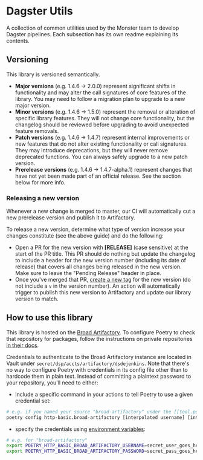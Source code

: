 # Dagster Utils

A collection of common utilities used by the Monster team to develop Dagster pipelines. Each subsection has its own readme explaining its contents.

## Versioning

This library is versioned semantically.

* **Major versions** (e.g. 1.4.6 -> 2.0.0) represent significant shifts in functionality and may alter the call signatures of core features of the library. You may need to follow a migration plan to upgrade to a new major version.
* **Minor versions** (e.g. 1.4.6 -> 1.5.0) represent the removal or alteration of specific library features. They will not change core functionality, but the changelog should be reviewed before upgrading to avoid unexpected feature removals.
* **Patch versions** (e.g. 1.4.6 -> 1.4.7) represent internal improvements or new features that do not alter existing functionality or call signatures. They may introduce deprecations, but they will never remove deprecated functions. You can always safely upgrade to a new patch version.
* **Prerelease versions** (e.g. 1.4.6 -> 1.4.7-alpha.1) represent changes that have not yet been made part of an official release. See the section below for more info.

### Releasing a new version

Whenever a new change is merged to master, our CI will automatically cut a new prerelease version and publish it to Artifactory.

To release a new version, determine what type of version increase your changes constitute (see the above guide) and do the following:
* Open a PR for the new version with **[RELEASE]** (case sensitive) at the start of the PR title. This PR should do nothing but update the changelog to include a header for the new version number (including its date of release) that covers all changes being released in the new version. Make sure to leave the "Pending Release" header in place.
* Once you've merged that PR, [create a new tag](https://github.com/broadinstitute/dagster-utils/releases/new) for the new version (do not include a `v` in the version number). An action will automatically trigger to publish this new version to Artifactory and update our library version to match.

## How to use this library

This library is hosted on the [Broad Artifactory](https://broadinstitute.jfrog.io/). To configure Poetry to check that repository for packages, follow the instructions on private repositories [in their docs](https://python-poetry.org/docs/repositories/#install-dependencies-from-a-private-repository).

Credentials to authenticate to the Broad Artifactory instance are located in Vault under `secret/dsp/accts/artifactory/dsdejenkins`. Note that there's no way to configure Poetry with credentials in its config file other than to hardcode them in plain text. Instead of committing a plaintext password to your repository, you'll need to either:

* include a specific command in your actions to tell Poetry to use a given credential set:
```bash
# e.g. if you named your source "broad-artifactory" under the [[tool.poetry.source]] header
poetry config http-basic.broad-artifactory [interpolated username] [interpolated password]
```
* specify the credentials using [environment variables](https://python-poetry.org/docs/configuration/#using-environment-variables):
```bash
# e.g. for "broad-artifactory"
export POETRY_HTTP_BASIC_BROAD_ARTIFACTORY_USERNAME=secret_user_goes_here
export POETRY_HTTP_BASIC_BROAD_ARTIFACTORY_PASSWORD=secret_pass_goes_here
```
